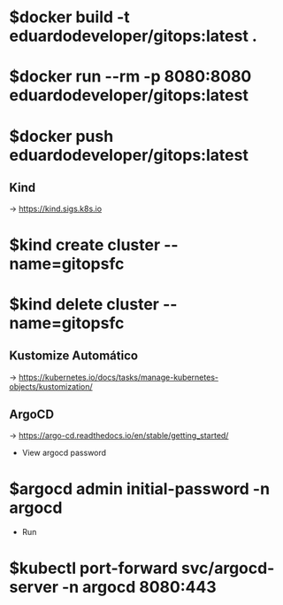 # $docker build -t eduardodeveloper/gitops:latest . 
# $docker run --rm -p 8080:8080 eduardodeveloper/gitops:latest
# $docker push eduardodeveloper/gitops:latest

## Kind
-> https://kind.sigs.k8s.io
# $kind create cluster --name=gitopsfc
# $kind delete cluster --name=gitopsfc

## Kustomize Automático
-> https://kubernetes.io/docs/tasks/manage-kubernetes-objects/kustomization/

## ArgoCD
-> https://argo-cd.readthedocs.io/en/stable/getting_started/

- View argocd password
# $argocd admin initial-password -n argocd
- Run
# $kubectl port-forward svc/argocd-server -n argocd 8080:443